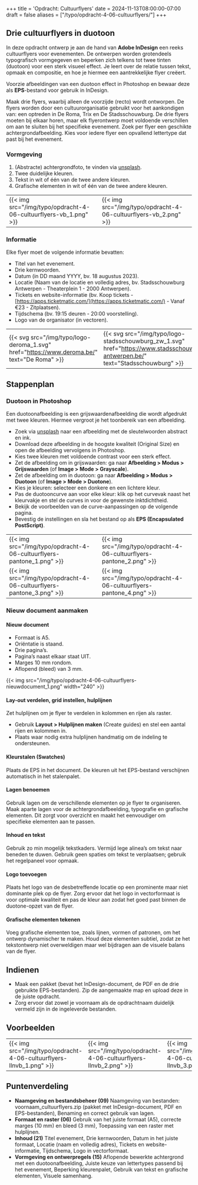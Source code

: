 +++
title = 'Opdracht: Cultuurflyers'
date = 2024-11-13T08:00:00-07:00
draft = false
aliases = ["/typo/opdracht-4-06-cultuurflyers/"]
+++

## Drie cultuurflyers in duotoon

In deze opdracht ontwerp je aan de hand van **Adobe InDesign** een reeks cultuurflyers voor evenementen. De ontwerpen worden grotendeels typografisch vormgegeven en beperken zich telkens tot twee tinten (duotoon) voor een sterk visueel effect. Je leert over de relatie tussen tekst, opmaak en compositie, en hoe je hiermee een aantrekkelijke flyer creëert.

Voorzie afbeeldingen van een duotoon effect in Photoshop en bewaar deze als **EPS**-bestand voor gebruik in InDesign.

Maak drie flyers, waarbij alleen de voorzijde (recto) wordt ontworpen. De flyers worden door een cultuurorganisatie gebruikt voor het aankondigen van: een optreden in De Roma, Trix en De Stadsschouwburg. De drie flyers moeten bij elkaar horen, maar elk flyerontwerp moet voldoende verschillen om aan te sluiten bij het specifieke evenement. Zoek per flyer een geschikte achtergrondafbeelding. Kies voor iedere flyer een opvallend lettertype dat past bij het evenement.

### Vormgeving

1. (Abstracte) achtergrondfoto, te vinden via [unsplash](https://unsplash.com/s/photos/abstract-ink).
2. Twee duidelijke kleuren.
3. Tekst in wit of één van de twee andere kleuren.
4. Grafische elementen in wit of één van de twee andere kleuren.

| | |
|-|-|
|{{< img src="/img/typo/opdracht-4-06-cultuurflyers-vb_1.png" >}}|{{< img src="/img/typo/opdracht-4-06-cultuurflyers-vb_2.png" >}}|

### Informatie
Elke flyer moet de volgende informatie bevatten:
- Titel van het evenement.
- Drie kernwoorden.
- Datum (in DD maand YYYY, bv. 18 augustus 2023).
- Locatie (Naam van de locatie en volledig adres, bv. Stadsschouwburg Antwerpen - Theaterplein 1 - 2000 Antwerpen).
- Tickets en website-informatie (bv. Koop tickets - [https://apps.ticketmatic.com/](https://apps.ticketmatic.com/) - Vanaf €23 - Zitplaatsen).
- Tijdschema (bv. 19:15 deuren - 20:00 voorstelling).
- Logo van de organisator (in vectoren).

| | | |
|-|-|-|
|{{< svg src="/img/typo/logo-deroma_1.svg" href="https://www.deroma.be/" text="De Roma" >}}|{{< svg src="/img/typo/logo-stadsschouwburg_zw_1.svg" href="https://www.stadsschouwburg-antwerpen.be/" text="Stadsschouwburg" >}}|{{< svg src="/img/typo/logo-trix_1.svg" href="https://www.trixonline.be/" text="Trix" >}}|

## Stappenplan

### Duotoon in Photoshop

Een duotoonafbeelding is een grijswaardenafbeelding die wordt afgedrukt met twee kleuren. Hiermee vergroot je het toonbereik van een afbeelding.

- Zoek via [unsplash](https://unsplash.com/s/photos/abstract-ink) naar een afbeelding met de sleutelwoorden abstract en ink. 
- Download deze afbeelding in de hoogste kwaliteit (Original Size) en open de afbeelding vervolgens in Photoshop.
- Kies twee kleuren met voldoende contrast voor een sterk effect.
- Zet de afbeelding om in grijswaarden: ga naar **Afbeelding > Modus > Grijswaarden** (of **Image > Mode > Grayscale**).
- Zet de afbeelding om in duotoon: ga naar **Afbeelding > Modus > Duotoon** (of **Image > Mode > Duotone**).
- Kies je kleuren: selecteer een donkere en een lichtere kleur.
- Pas de duotooncurve aan voor elke kleur: klik op het curvevak naast het kleurvakje en stel de curves in voor de gewenste inktdichtheid.
- Bekijk de voorbeelden van de curve-aanpassingen op de volgende pagina.
- Bevestig de instellingen en sla het bestand op als **EPS (Encapsulated PostScript)**.

| | |
|-|-|
|{{< img src="/img/typo/opdracht-4-06-cultuurflyers-pantone_1.png" >}}|{{< img src="/img/typo/opdracht-4-06-cultuurflyers-pantone_2.png" >}}|
|{{< img src="/img/typo/opdracht-4-06-cultuurflyers-pantone_3.png" >}}|{{< img src="/img/typo/opdracht-4-06-cultuurflyers-pantone_4.png" >}}|

### Nieuw document aanmaken

#### Nieuw document

- Formaat is A5.
- Oriëntatie is staand.
- Drie pagina’s.
- Pagina’s naast elkaar staat UIT.
- Marges 10 mm rondom.
- Aflopend (bleed) van 3 mm.

{{< img src="/img/typo/opdracht-4-06-cultuurflyers-nieuwdocument_1.png" width="240" >}}

#### Lay-out verdelen, grid instellen, hulplijnen

Zet hulplijnen om je flyer te verdelen in kolommen en rijen als raster.

- Gebruik **Layout > Hulplijnen maken** (Create guides) en stel een aantal rijen en kolommen in.
- Plaats waar nodig extra hulplijnen handmatig om de indeling te ondersteunen.

#### Kleurstalen (Swatches)

Plaats de EPS in het document. De kleuren uit het EPS-bestand verschijnen automatisch in het stalenpalet.

#### Lagen benoemen

Gebruik lagen om de verschillende elementen op je flyer te organiseren. Maak aparte lagen voor de achtergrondafbeelding, typografie en grafische elementen. Dit zorgt voor overzicht en maakt het eenvoudiger om specifieke elementen aan te passen.

#### Inhoud en tekst

Gebruik zo min mogelijk tekstkaders. Vermijd lege alinea’s om tekst naar beneden te duwen. Gebruik geen spaties om tekst te verplaatsen; gebruik het regelpaneel voor opmaak.

#### Logo toevoegen

Plaats het logo van de desbetreffende locatie op een prominente maar niet dominante plek op de flyer. Zorg ervoor dat het logo in vectorformaat is voor optimale kwaliteit en pas de kleur aan zodat het goed past binnen de duotone-opzet van de flyer.

#### Grafische elementen tekenen

Voeg grafische elementen toe, zoals lijnen, vormen of patronen, om het ontwerp dynamischer te maken. Houd deze elementen subtiel, zodat ze het tekstontwerp niet overweldigen maar wel bijdragen aan de visuele balans van de flyer.

## Indienen

- Maak een pakket (bevat het InDesign-document, de PDF en de drie gebruikte EPS-bestanden). Zip de aangemaakte map en upload deze in de juiste opdracht.  
- Zorg ervoor dat zowel je voornaam als de opdrachtnaam duidelijk vermeld zijn in de ingeleverde bestanden.

## Voorbeelden

| | | |
|-|-|-|
|{{< img src="/img/typo/opdracht-4-06-cultuurflyers-llnvb_1.png" >}}|{{< img src="/img/typo/opdracht-4-06-cultuurflyers-llnvb_2.png" >}}|{{< img src="/img/typo/opdracht-4-06-cultuurflyers-llnvb_3.png" >}}|

## Puntenverdeling

- **Naamgeving en bestandsbeheer (09)** Naamgeving van bestanden: voornaam_cultuurflyers.zip (pakket met InDesign-document, PDF en EPS-bestanden), Benaming en correct gebruik van lagen.
- **Formaat en raster (06)** Gebruik van het juiste formaat (A5), correcte marges (10 mm) en bleed (3 mm), Toepassing van een raster met hulplijnen.
- **Inhoud (21)** Titel evenement, Drie kernwoorden, Datum in het juiste formaat, Locatie (naam en volledig adres), Tickets en website-informatie, Tijdschema, Logo in vectorformaat.
- **Vormgeving en ontwerpregels (15)** Aflopende bewerkte achtergrond met een duotoonafbeelding, Juiste keuze van lettertypes passend bij het evenement, Beperking kleurenpalet, Gebruik van tekst en grafische elementen, Visuele samenhang.